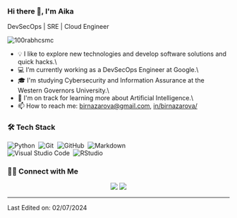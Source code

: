 ### Hi there 👋, I'm Aika

DevSecOps | SRE | Cloud Engineer

<p align="left"> <img src="https://komarev.com/ghpvc/?username=100rabhcsmc&label=Profile%20views&color=0e75b6&style=flat" alt="100rabhcsmc" /> </p>


- 💡 I like to explore new technologies and develop software solutions and quick hacks.\
- 💻 I’m currently working as a DevSecOps Engineer at Google.\
- 🎓 I'm studying Cybersecurity and Information Assurance at the Western Governors University.\
- 🤖 I'm on track for learning more about Artificial Intelligence.\
- 📫 How to reach me: birnazarova@gmail.com, [in/birnazarova/](https://www.linkedin.com/in/birnazarova/)

### 🛠 Tech Stack

![Python](https://img.shields.io/badge/-Python-05122A?style=flat&logo=python)&nbsp;
![Git](https://img.shields.io/badge/-Git-05122A?style=flat&logo=git)&nbsp;
![GitHub](https://img.shields.io/badge/-GitHub-05122A?style=flat&logo=github)&nbsp;
![Markdown](https://img.shields.io/badge/-Markdown-05122A?style=flat&logo=markdown)\
![Visual Studio Code](https://img.shields.io/badge/-Visual%20Studio%20Code-05122A?style=flat&logo=visual-studio-code&logoColor=007ACC)&nbsp;
![RStudio](https://img.shields.io/badge/-RStudio-05122A?style=flat&logo=rstudio)&nbsp;

### 🤝🏻 Connect with Me

<p align="center">
<a href="https://www.linkedin.com/in/birnazarova/"><img src="https://img.shields.io/badge/-Aika%20Birnazarova%20-0077B5?style=flat&logo=Linkedin&logoColor=white"/></a>
<a href="mailto:birnazarova@gmail.com"><img src="https://img.shields.io/badge/-birnazarova@gmail.com-D14836?style=flat&logo=Gmail&logoColor=white"/></a>
</p>

-----

Last Edited on: 02/07/2024
